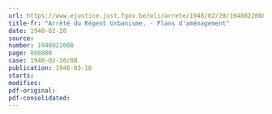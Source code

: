 ```yaml
---
url: https://www.ejustice.just.fgov.be/eli/arrete/1948/02/20/1948022008/justel
title-fr: "Arrêté du Régent Urbanisme. - Plans d'aménagement"
date: 1948-02-20
source:
number: 1948022008
page: 888888
case: 1948-02-20/08
publication: 1948-03-10
starts:
modifies:
pdf-original:
pdf-consolidated:
---
```


